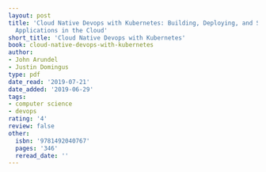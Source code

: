```yaml
---
layout: post
title: 'Cloud Native Devops with Kubernetes: Building, Deploying, and Scaling Modern
  Applications in the Cloud'
short_title: 'Cloud Native Devops with Kubernetes'
book: cloud-native-devops-with-kubernetes
author:
- John Arundel
- Justin Domingus
type: pdf
date_read: '2019-07-21'
date_added: '2019-06-29'
tags:
- computer science
- devops
rating: '4'
review: false
other:
  isbn: '9781492040767'
  pages: '346'
  reread_date: ''
---
```

